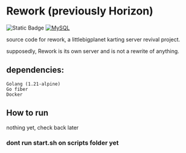 # Rework (previously Horizon)
![Static Badge](https://img.shields.io/badge/Powered%20by-Docker-blue.svg) [![MySQL](https://img.shields.io/badge/MySQL-4479A1?logo=mysql&logoColor=fff)](#)

source code for rework, a littlebigplanet karting server revival project.

supposedly, Rework is its own server and is not a rewrite of anything.

## dependencies:
```
Golang (1.21-alpine)
Go fiber
Docker
```

## How to run
nothing yet, check back later
### dont run start.sh on scripts folder yet
